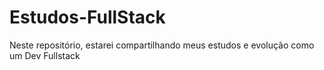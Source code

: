 # Estudos-FullStack
 Neste repositório, estarei compartilhando meus estudos e evolução como um Dev Fullstack

